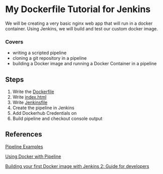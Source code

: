 # My Dockerfile Tutorial for Jenkins
We will be creating a very basic nginx web app that will run in a docker container. Using Jenkins, we will build and test our custom docker image.

### Covers
  * writing a scripted pipeline
  * cloning a git repository in a pipeline
  * building a Docker image and running a Docker Container in a pipeline
  
## Steps
  1. Write the [Dockerfile](/Jenkins/myDockerfile/Dockerfile)
  1. Write [index.html](/Jenkins/myDockerfile/index.html)
  1. Write [Jenkinsfile](/Jenkins/myDockerfile/Jenkinsfile)
  1. Create the pipeline in Jenkins
  1. Add Dockerhub Credentials on 
  1. Build pipeline and checkout console output
  
## References
[Pipeline Examples](https://jenkins.io/doc/pipeline/examples/)

[Using Docker with Pipeline](https://jenkins.io/doc/book/pipeline/docker/)

[Building your first Docker image with Jenkins 2: Guide for developers](https://getintodevops.com/blog/building-your-first-docker-image-with-jenkins-2-guide-for-developers)

